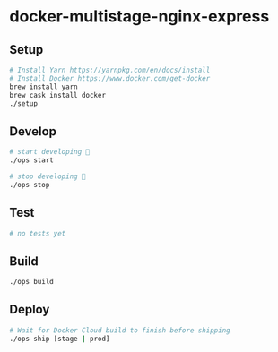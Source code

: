 # docker-multistage-nginx-express

## Setup

```bash
# Install Yarn https://yarnpkg.com/en/docs/install
# Install Docker https://www.docker.com/get-docker
brew install yarn
brew cask install docker
./setup
```

## Develop

```bash
# start developing 🎉
./ops start

# stop developing 🍺
./ops stop
```

## Test

```bash
# no tests yet
```

## Build

```bash
./ops build
```

## Deploy

```bash
# Wait for Docker Cloud build to finish before shipping
./ops ship [stage | prod]
```
